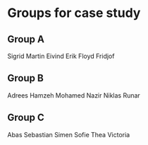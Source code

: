 # Groups for case study

## Group A

Sigrid
Martin
Eivind
Erik
Floyd
Fridjof


## Group B

Adrees
Hamzeh
Mohamed
Nazir
Niklas
Runar

## Group C

Abas
Sebastian
Simen
Sofie
Thea
Victoria
